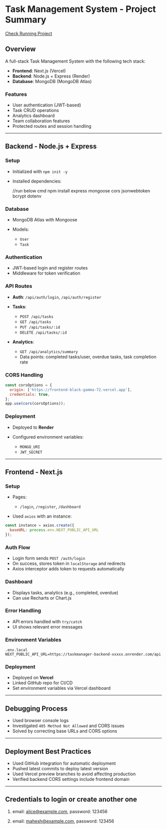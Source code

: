 # Task Management System - Project Summary

[Check Running Project](https://frontend-black-gamma-72.vercel.app/login)
## Overview

A full-stack Task Management System with the following tech stack:

* **Frontend**: Next.js (Vercel)
* **Backend**: Node.js + Express (Render)
* **Database**: MongoDB (MongoDB Atlas)

### Features

* User authentication (JWT-based)
* Task CRUD operations
* Analytics dashboard
* Team collaboration features
* Protected routes and session handling

---

## Backend - Node.js + Express

### Setup

* Initialized with `npm init -y`
* Installed dependencies:

  //run below cmd
  npm install express mongoose cors jsonwebtoken bcrypt dotenv


### Database

* MongoDB Atlas with Mongoose
* Models:

  * `User`
  * `Task`

### Authentication

* JWT-based login and register routes
* Middleware for token verification

### API Routes

* **Auth**: `/api/auth/login`, `/api/auth/register`
* **Tasks**:

  * `POST /api/tasks`
  * `GET /api/tasks`
  * `PUT /api/tasks/:id`
  * `DELETE /api/tasks/:id`
  
* **Analytics**:

  * `GET /api/analytics/summary`
  * Data points: completed tasks/user, overdue tasks, task completion rate

### CORS Handling

```js
const corsOptions = {
  origin: ['https://frontend-black-gamma-72.vercel.app'],
  credentials: true,
};
app.use(cors(corsOptions));
```

### Deployment

* Deployed to **Render**
* Configured environment variables:

  * `MONGO_URI`
  * `JWT_SECRET`

---

## Frontend - Next.js

### Setup

* Pages:

  * `/login`, `/register`, `/dashboard`
* Used `axios` with an instance:

```js
const instance = axios.create({
  baseURL: process.env.NEXT_PUBLIC_API_URL
});
```

### Auth Flow

* Login form sends `POST /auth/login`
* On success, stores token in `localStorage` and redirects
* Axios interceptor adds token to requests automatically

### Dashboard

* Displays tasks, analytics (e.g., completed, overdue)
* Can use Recharts or Chart.js

### Error Handling

* API errors handled with `try/catch`
* UI shows relevant error messages

### Environment Variables

```
.env.local
NEXT_PUBLIC_API_URL=https://taskmanager-backend-xxxxx.onrender.com/api
```

### Deployment

* Deployed on **Vercel**
* Linked GitHub repo for CI/CD
* Set environment variables via Vercel dashboard

---

## Debugging Process

* Used browser console logs
* Investigated `405 Method Not Allowed` and CORS issues
* Solved by correcting base URLs and CORS options

---

## Deployment Best Practices

* Used GitHub integration for automatic deployment
* Pushed latest commits to deploy latest version
* Used Vercel preview branches to avoid affecting production
* Verified backend CORS settings include frontend domain

---

## Credentials to login or create another one

  1. email: alice@example.com,
     password: 123456

  2. email: mahesh@example.com,
     password: 123456

